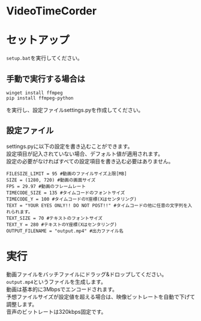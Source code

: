 # VideoTimeCorder

# セットアップ
```setup.bat```を実行してください。  
## 手動で実行する場合は
```
winget install ffmpeg
pip install ffmpeg-python
```
を実行し、設定ファイルsettings.pyを作成してください。  

## 設定ファイル
settings.pyに以下の設定を書き込むことができます。  
設定項目が記入されていない場合、デフォルト値が適用されます。  
設定の必要がなければすべての設定項目を書き込む必要はありません。
```
FILESIZE_LIMIT = 95 #動画のファイルサイズ上限[MB]
SIZE = (1280, 720) #動画の画面サイズ
FPS = 29.97 #動画のフレームレート
TIMECODE_SIZE = 135 #タイムコードのフォントサイズ
TIMECODE_Y = 100 #タイムコードのY座標(Xはセンタリング)
TEXT = "YOUR EYES ONLY!! DO NOT POST!!" #タイムコードの他に任意の文字列を入れられます。
TEXT_SIZE = 70 #テキストのフォントサイズ
TEXT_Y = 280 #テキストのY座標(Xはセンタリング)
OUTPUT_FILENAME = "output.mp4" #出力ファイル名
```

# 実行
動画ファイルをバッチファイルにドラッグ&ドロップしてください。  
```output.mp4```というファイルを生成します。  
動画は基本的に3Mbpsでエンコードされます。  
予想ファイルサイズが設定値を超える場合は、映像ビットレートを自動で下げて調整します。  
音声のビットレートは320kbps固定です。